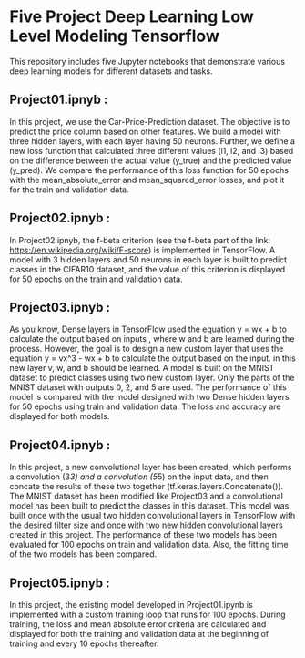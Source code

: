 # Five Project Deep Learning Low Level Modeling Tensorflow

This repository includes five Jupyter notebooks that demonstrate various deep learning models for different datasets and tasks.

## Project01.ipnyb :  
In this project, we use the Car-Price-Prediction dataset. The objective is to predict the price column based on other features. We build a model with three hidden layers, with each layer having 50 neurons. Further, we define a new loss function that calculated three different values (l1, l2, and l3) based on the difference between the actual value (y_true) and the predicted value (y_pred). We compare the performance of this loss function for 50 epochs with the mean_absolute_error and mean_squared_error losses, and plot it for the train and validation data.

## Project02.ipnyb : 
In Project02.ipnyb, the f-beta criterion (see the f-beta part of the link: https://en.wikipedia.org/wiki/F-score) is implemented in TensorFlow. A model with 3 hidden layers and 50 neurons in each layer is built to predict classes in the CIFAR10 dataset, and the value of this criterion is displayed for 50 epochs on the train and validation data.

## Project03.ipnyb : 
As you know, Dense layers in TensorFlow used the equation y = wx + b to calculate the output based on inputs , where w and b are learned during the process. However, the goal is to design a new custom layer that uses the equation y = vx^3 - wx + b to calculate the output based on the input. in this new layer  v, w, and b should be learned.
A model is built on the MNIST dataset to predict classes using two new custom layer. Only the parts of the MNIST dataset with outputs 0, 2, and 5 are used. The performance of this model is compared with the model designed with two Dense hidden layers for 50 epochs using train and validation data. The loss and accuracy are displayed for both models.

## Project04.ipnyb : 
In this project, a new convolutional layer has been created, which performs a convolution (3*3) and a convolution (5*5) on the input data, and then concate the results of these two together (tf.keras.layers.Concatenate()). The MNIST dataset has been modified like Project03 and a convolutional model has been built to predict the classes in this dataset. This model was built once with the usual two hidden convolutional layers in TensorFlow with the desired filter size and once with two new hidden convolutional layers created in this project. The performance of these two models has been evaluated for 100 epochs on train and validation data. Also, the fitting time of the two models has been compared.

## Project05.ipnyb : 
In this project, the existing model developed in Project01.ipynb is implemented with a custom training loop that runs for 100 epochs. During training, the loss and mean absolute error criteria are calculated and displayed for both the training and validation data at the beginning of training and every 10 epochs thereafter.
